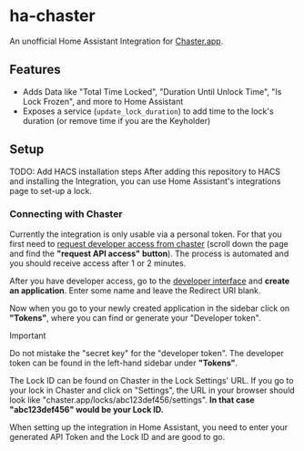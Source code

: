 # ha-chaster

An unofficial Home Assistant Integration for [Chaster.app](https://chaster.app/).

## Features

- Adds Data like "Total Time Locked", "Duration Until Unlock Time", "Is Lock Frozen", and more to Home Assistant
- Exposes a service (`update_lock_duration`) to add time to the lock's duration (or remove time if you are the Keyholder)

## Setup

TODO: Add HACS installation steps
After adding this repository to HACS and installing the Integration, you can use Home Assistant's integrations page to set-up a lock.

### Connecting with Chaster

Currently the integration is only usable via a personal token. For that you first need to [request developer access from chaster](https://chaster.app/developers) (scroll down the page and find the **"request API access" button**). The process is automated and you should receive access after 1 or 2 minutes.

After you have developer access, go to the [developer interface](https://chaster.app/developers/applications) and **create an application**. Enter some name and leave the Redirect URI blank.

Now when you go to your newly created application in the sidebar click on **"Tokens"**, where you can find or generate your "Developer token".

> [!IMPORTANT]
> Do not mistake the "secret key" for the "developer token". The developer token can be found in the left-hand sidebar under **"Tokens"**.

The Lock ID can be found on Chaster in the Lock Settings' URL. If you go to your lock in Chaster and click on "Settings", the URL in your browser should look like "chaster.app/locks/abc123def456/settings". **In that case "abc123def456" would be your Lock ID.**

When setting up the integration in Home Assistant, you need to enter your generated API Token and the Lock ID and are good to go.
